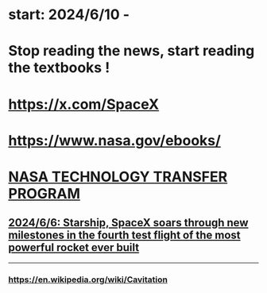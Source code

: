 # start: 2024/6/10 - 
# Stop reading the news, start reading the textbooks !
# https://x.com/SpaceX
# https://www.nasa.gov/ebooks/
# [NASA TECHNOLOGY TRANSFER PROGRAM](https://technology.nasa.gov/)
## [2024/6/6: Starship, SpaceX soars through new milestones in the fourth test flight of the most powerful rocket ever built](https://edition.cnn.com/2024/06/06/science/spacex-starship-launch-fourth-test-flight-scn/index.html)

---

### https://en.wikipedia.org/wiki/Cavitation
